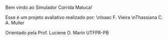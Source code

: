 Bem vindo ao Simulador Corrida Maluca!

Esse é um projeto avaliativo realizado por:
\nIsaac F. Vieira
\nThassiana C. A. Muller

Orientado pela Prof. Luciene O. Marin 
UTFPR-PB

